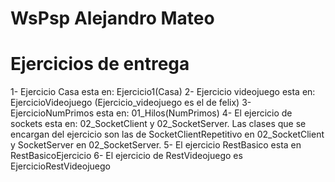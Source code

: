 # WsPsp Alejandro Mateo

# Ejercicios de entrega

1- Ejercicio Casa esta en: Ejercicio1(Casa)
2- Ejercicio videojuego esta en: EjercicioVideojuego (Ejercicio_videojuego es el de felix)
3- EjercicioNumPrimos esta en: 01_Hilos(NumPrimos)
4- El ejercicio de sockets esta en: 02_SocketClient y 02_SocketServer. Las clases que se encargan del ejercicio son las de SocketClientRepetitivo en 02_SocketClient y SocketServer en 02_SocketServer.
5- El ejercicio RestBasico esta en RestBasicoEjercicio
6- El ejercicio de RestVideojuego es EjercicioRestVideojuego
